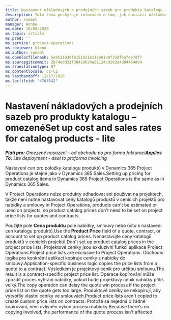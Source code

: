 ```yaml
---
title: Nastavení nákladových a prodejních sazeb pro produkty katalogu – omezené
description: Toto téma poskytuje informace o tom, jak nastavit nákladové a prodejní sazby u položek v katalogu produktů.
author: rumant
manager: Annbe
ms.date: 10/09/2020
ms.topic: article
ms.prod: ''
ms.service: project-operations
ms.reviewer: kfend
ms.author: rumant
ms.openlocfilehash: 5e851193df8151821e112e01a9f33df5afee7df7
ms.sourcegitcommit: 2b74edd31f38410024a01124c9202a4d94464d04
ms.translationtype: HT
ms.contentlocale: cs-CZ
ms.lasthandoff: 12/17/2020
ms.locfileid: "4764542"
---
```

# <a name="set-up-cost-and-sales-rates-for-catalog-products---lite"></a><span data-ttu-id="c7578-103">Nastavení nákladových a prodejních sazeb pro produkty katalogu – omezené</span><span class="sxs-lookup"><span data-stu-id="c7578-103">Set up cost and sales rates for catalog products - lite</span></span>

<span data-ttu-id="c7578-104">_**Platí pro:** Omezené nasazení – od obchodu po pro forma fakturaci_</span><span class="sxs-lookup"><span data-stu-id="c7578-104">_**Applies To:** Lite deployment - deal to proforma invoicing_</span></span>


<span data-ttu-id="c7578-105">Nastavení cen pro položky katalogu produktů v Dynamics 365 Project Operations je stejné jako v Dynamics 365 Sales.</span><span class="sxs-lookup"><span data-stu-id="c7578-105">Setting up pricing for product catalog items in Dynamics 365 Project Operations is the same as in Dynamics 365 Sales.</span></span>

<span data-ttu-id="c7578-106">V Project Operations nelze produkty odhadovat ani používat na projektech, takže není nutné nastavovat ceny katalogů produktů v cenících projektů pro nabídky a smlouvy.</span><span class="sxs-lookup"><span data-stu-id="c7578-106">In Project Operations, products can't be estimated or used on projects, so product catalog prices don't need to be set on project price lists for quotes and contracts.</span></span>

<span data-ttu-id="c7578-107">Použijte pole **Cena produktu** pole nabídky, smlouvy nebo účtu k nastavení cen katalogu produktů.</span><span class="sxs-lookup"><span data-stu-id="c7578-107">Use the **Product Price** field of a quote, contract, or account to set up product catalog prices.</span></span> <span data-ttu-id="c7578-108">Nenastavujte ceny katalogů produktů v cenících projektů.</span><span class="sxs-lookup"><span data-stu-id="c7578-108">Don't set up product catalog prices in the project price lists.</span></span> <span data-ttu-id="c7578-109">Projektové ceníky jsou exkluzivní funkcí aplikace Project Operations.</span><span class="sxs-lookup"><span data-stu-id="c7578-109">Project price lists are exclusive to Project Operations.</span></span> <span data-ttu-id="c7578-110">Obchodní logika pro konkrétní aplikaci kopíruje ceníky z nabídky do smlouvy.</span><span class="sxs-lookup"><span data-stu-id="c7578-110">Application-specific business logic copies the price lists from a quote to a contract.</span></span> <span data-ttu-id="c7578-111">Výsledkem je projektový ceník pro určitou smlouvu.</span><span class="sxs-lookup"><span data-stu-id="c7578-111">The result is a contract-specific project price list.</span></span> <span data-ttu-id="c7578-112">Operace kopírování může zpozdit proces vyhrání nabídky, pokud bude projektový ceník nabídky příliš velký.</span><span class="sxs-lookup"><span data-stu-id="c7578-112">The copy operation can delay the quote win process if the project price list on the quote gets too large.</span></span> <span data-ttu-id="c7578-113">Produktové ceníky se nekopírují, aby vytvořily vlastní ceníky ve smlouvách.</span><span class="sxs-lookup"><span data-stu-id="c7578-113">Product price lists aren't copied to create custom price lists on contracts.</span></span> <span data-ttu-id="c7578-114">Protože se nejedná o žádné kopírování, není ovlivněn výkon procesu nabídky.</span><span class="sxs-lookup"><span data-stu-id="c7578-114">Because there's no copying involved, the performance of the quote process isn't affected.</span></span>
